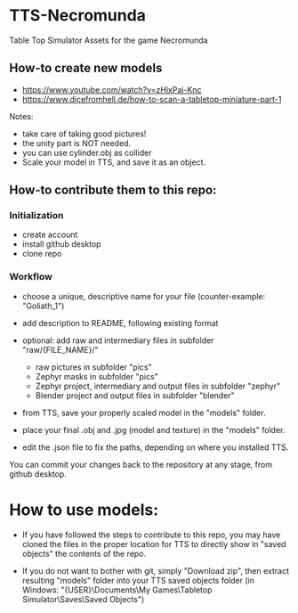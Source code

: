 # TTS-Necromunda
Table Top Simulator Assets for the game Necromunda


## How-to create new models
- https://www.youtube.com/watch?v=zHlxPai-Knc
- https://www.dicefromhell.de/how-to-scan-a-tabletop-miniature-part-1

Notes:
- take care of taking good pictures!
- the unity part is NOT needed.
- you can use cylinder.obj as collider
- Scale your model in TTS, and save it as an object.

## How-to contribute them to this repo:

### Initialization
- create account
- install github desktop
- clone repo


### Workflow
- choose a unique, descriptive name for your file (counter-example: "Goliath_1")
- add description to README, following existing format
- optional: add raw and intermediary files in subfolder "raw/{FILE_NAME}/"
	- raw pictures in subfolder "pics"
	- Zephyr masks in subfolder "pics"
	- Zephyr project, intermediary and output files in subfolder "zephyr"
	- Blender project and output files in subfolder "blender"
	
- from TTS, save your properly scaled model in the "models" folder.
- place your final .obj and .jpg (model and texture) in the "models" folder.
- edit the .json file to fix the paths, depending on where you installed TTS.

You can commit your changes back to the repository at any stage, from github desktop.


# How to use models:
- If you have followed the steps to contribute to this repo, you may have cloned the files in the proper location for TTS to directly show in "saved objects" the contents of the repo.

- If you do not want to bother with git, simply "Download zip", then extract resulting "models" folder into your TTS saved objects folder (in Windows: "{USER}\Documents\My Games\Tabletop Simulator\Saves\Saved Objects")
